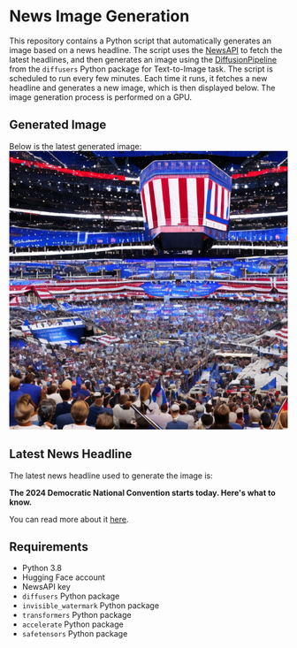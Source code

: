 # News Image Generation
This repository contains a Python script that automatically generates an image based on a news headline. The script uses the [NewsAPI](https://newsapi.org/) to fetch the latest headlines, and then generates an image using the [DiffusionPipeline](https://github.com/huggingface/diffusers) from the `diffusers` Python package for Text-to-Image task.
The script is scheduled to run every few minutes. Each time it runs, it fetches a new headline and generates a new image, which is then displayed below. The image generation process is performed on a GPU.

## Generated Image
Below is the latest generated image:
![Generated Image](image.png)

## Latest News Headline
The latest news headline used to generate the image is:

**The 2024 Democratic National Convention starts today. Here's what to know.**

You can read more about it [here](https://news.google.com/rss/articles/CBMihAFBVV95cUxPTW1KSUl6T3lDLUIxUXlfSTNqME0yWm13WEhMSHp1Zi1yUFdJMTN1TERnOTBFVWE4ZHB5dloxMlBjeFNpUTRmdG9SSENWUFB1Ylg1ZURQMVhKdzJITFJtbi0tT1NCclVFaExVYzZVNk1ISERfdzJPNzF3a3FTOHlJV2RCSlXSAYoBQVVfeXFMUGZpRHFsSWh6bzU1SUs3U0NOUDdnNm9UN083ckU0c3hNb1ZmZ1pVU2JVRmRMODl6U1hvMW5PMWF5T2JTMDVJTVZSZUVEZGRSdTZuQW1jaHpEUFBVd1FRZ0o5R2FhVmp6dDNBMjdyVnFBVW1DRTltM1ctdUlldExWMEh5VVF4NnlWelln?oc=5).

## Requirements
- Python 3.8
- Hugging Face account
- NewsAPI key
- `diffusers` Python package
- `invisible_watermark` Python package
- `transformers` Python package
- `accelerate` Python package
- `safetensors` Python package

